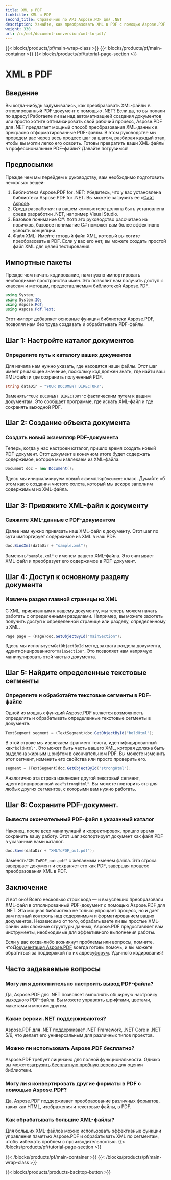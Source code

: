 ```yaml
---
title: XML в PDF
linktitle: XML в PDF
second_title: Справочник по API Aspose.PDF для .NET
description: Узнайте, как преобразовать XML в PDF с помощью Aspose.PDF для .NET, в этом подробном пошаговом руководстве, дополненном примерами кода и подробными объяснениями.
weight: 330
url: /ru/net/document-conversion/xml-to-pdf/
---
```


{{< blocks/products/pf/main-wrap-class >}}
{{< blocks/products/pf/main-container >}}
{{< blocks/products/pf/tutorial-page-section >}}

# XML в PDF

## Введение

Вы когда-нибудь задумывались, как преобразовать XML-файлы в отполированный PDF-документ с помощью .NET? Если да, то вы попали по адресу! Работаете ли вы над автоматизацией создания документов или просто хотите оптимизировать свой рабочий процесс, Aspose.PDF для .NET предлагает мощный способ преобразования XML-данных в прекрасно отформатированные PDF-файлы. В этом руководстве мы проведем вас через весь процесс шаг за шагом, разбирая каждый этап, чтобы вы могли легко его освоить. Готовы превратить ваши XML-файлы в профессиональные PDF-файлы? Давайте погрузимся!

## Предпосылки

Прежде чем мы перейдем к руководству, вам необходимо подготовить несколько вещей:

1.  Библиотека Aspose.PDF for .NET: Убедитесь, что у вас установлена библиотека Aspose.PDF for .NET. Вы можете загрузить ее с[Сайт Aspose](https://releases.aspose.com/pdf/net/).
2. Среда разработки: на вашем компьютере должна быть установлена среда разработки .NET, например Visual Studio.
3. Базовое понимание C#: Хотя это руководство рассчитано на новичков, базовое понимание C# поможет вам более эффективно усвоить концепции.
4. Файл XML: Имейте готовый файл XML, который вы хотите преобразовать в PDF. Если у вас его нет, вы можете создать простой файл XML для целей тестирования.

## Импортные пакеты

Прежде чем начать кодирование, нам нужно импортировать необходимые пространства имен. Это позволит нам получить доступ к классам и методам, предоставляемым библиотекой Aspose.PDF.

```csharp
using System;
using System.IO;
using Aspose.Pdf;
using Aspose.Pdf.Text;
```

Этот импорт добавляет основные функции библиотеки Aspose.PDF, позволяя нам без труда создавать и обрабатывать PDF-файлы.

## Шаг 1: Настройте каталог документов

### Определите путь к каталогу ваших документов

Для начала нам нужно указать, где находятся наши файлы. Этот шаг имеет решающее значение, поскольку код должен знать, где найти ваш XML-файл и где сохранить полученный PDF.

```csharp
string dataDir = "YOUR DOCUMENT DIRECTORY";
```

 Заменять`"YOUR DOCUMENT DIRECTORY"`с фактическим путем к вашим документам. Это сообщает программе, где искать XML-файл и где сохранять выходной PDF.

## Шаг 2: Создание объекта документа

### Создать новый экземпляр PDF-документа

Теперь, когда у нас настроен каталог, пришло время создать новый PDF-документ. Этот документ в конечном итоге будет содержать содержимое, которое мы извлекаем из XML-файла.

```csharp
Document doc = new Document();
```

 Здесь мы инициализируем новый экземпляр`Document` класс. Думайте об этом как о создании чистого холста, который мы вскоре заполним содержимым из XML-файла.

## Шаг 3: Привяжите XML-файл к документу

### Свяжите XML-данные с PDF-документом

Далее нам нужно привязать наш XML-файл к документу. Этот шаг по сути импортирует содержимое из XML в наш PDF.

```csharp
doc.BindXml(dataDir + "sample.xml");
```

 Заменять`"sample.xml"` с именем вашего XML-файла. Это считывает XML-файл и преобразует его содержимое в PDF-документ.

## Шаг 4: Доступ к основному разделу документа

### Извлечь раздел главной страницы из XML

С XML, привязанным к нашему документу, мы теперь можем начать работать с определенными разделами. Например, вы можете захотеть получить доступ к определенной странице или разделу, определенному в XML.

```csharp
Page page = (Page)doc.GetObjectById("mainSection");
```

 Здесь мы используем`GetObjectById` метод захвата раздела документа, идентифицированного`"mainSection"`. Это позволяет нам напрямую манипулировать этой частью документа.

## Шаг 5: Найдите определенные текстовые сегменты

### Определите и обработайте текстовые сегменты в PDF-файле

Одной из мощных функций Aspose.PDF является возможность определять и обрабатывать определенные текстовые сегменты в документе.

```csharp
TextSegment segment = (TextSegment)doc.GetObjectById("boldHtml");
```

 В этой строке мы извлекаем фрагмент текста, идентифицированный как`"boldHtml"`. Это может быть часть вашего XML, которая должна быть выделена жирным шрифтом в окончательном PDF. Вы можете изменить этот сегмент, изменить его свойства или просто проверить его.

```csharp
segment = (TextSegment)doc.GetObjectById("strongHtml");
```

 Аналогично эта строка извлекает другой текстовый сегмент, идентифицированный как`"strongHtml"`. Вы можете повторить это для любых других сегментов, с которыми вам нужно работать.

## Шаг 6: Сохраните PDF-документ.

### Вывести окончательный PDF-файл в указанный каталог

Наконец, после всех манипуляций и корректировок, пришло время сохранить вашу работу. Этот шаг экспортирует документ как файл PDF в указанный вами каталог.

```csharp
doc.Save(dataDir + "XMLToPDF_out.pdf");
```

 Заменять`"XMLToPDF_out.pdf"` с желаемым именем файла. Эта строка завершает документ и сохраняет его как PDF, завершая процесс преобразования XML в PDF.

## Заключение

И вот оно! Всего несколько строк кода — и вы успешно преобразовали XML-файл в отполированный PDF-документ с помощью Aspose.PDF для .NET. Эта мощная библиотека не только упрощает процесс, но и дает вам полный контроль над содержимым и форматированием ваших документов. Независимо от того, обрабатываете ли вы простые XML-файлы или сложные структуры данных, Aspose.PDF предоставляет вам инструменты, необходимые для эффективного выполнения работы.

 Если у вас когда-либо возникнут проблемы или вопросы, помните, что[Документация Aspose.PDF](https://reference.aspose.com/pdf/net/) всегда готовы помочь, и вы можете обратиться за поддержкой по их адресу[форум](https://forum.aspose.com/c/pdf/10). Удачного кодирования!

## Часто задаваемые вопросы

### Могу ли я дополнительно настроить вывод PDF-файла?
Да, Aspose.PDF для .NET позволяет выполнять обширную настройку выходного PDF-файла. Вы можете управлять шрифтами, цветами, макетами и многим другим.

### Какие версии .NET поддерживаются?
Aspose.PDF для .NET поддерживает .NET Framework, .NET Core и .NET 5/6, что делает его универсальным для различных типов проектов.

### Можно ли использовать Aspose.PDF бесплатно?
 Aspose.PDF требует лицензию для полной функциональности. Однако вы можете[загрузить бесплатную пробную версию](https://releases.aspose.com/) для оценки библиотеки.

### Могу ли я конвертировать другие форматы в PDF с помощью Aspose.PDF?
Да, Aspose.PDF поддерживает преобразование различных форматов, таких как HTML, изображения и текстовые файлы, в PDF.

### Как обрабатывать большие XML-файлы?
Для больших XML-файлов можно использовать эффективные функции управления памятью Aspose.PDF и обрабатывать XML по сегментам, чтобы избежать проблем с производительностью.
{{< /blocks/products/pf/tutorial-page-section >}}

{{< /blocks/products/pf/main-container >}}
{{< /blocks/products/pf/main-wrap-class >}}

{{< blocks/products/products-backtop-button >}}
